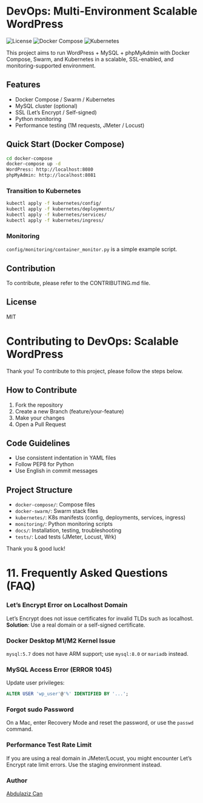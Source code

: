 # DevOps: Multi-Environment Scalable WordPress

![License](https://img.shields.io/badge/license-MIT-blue.svg)
![Docker Compose](https://img.shields.io/badge/docker-compose-blue.svg)
![Kubernetes](https://img.shields.io/badge/kubernetes-deployment-brightgreen.svg)

This project aims to run WordPress + MySQL + phpMyAdmin with Docker Compose, Swarm, and Kubernetes in a scalable, SSL-enabled, and monitoring-supported environment.

## Features

- Docker Compose / Swarm / Kubernetes
- MySQL cluster (optional)
- SSL (Let’s Encrypt / Self-signed)
- Python monitoring
- Performance testing (1M requests, JMeter / Locust)

## Quick Start (Docker Compose)

```bash
cd docker-compose
docker-compose up -d
WordPress: http://localhost:8080
phpMyAdmin: http://localhost:8081
```

### Transition to Kubernetes

```bash
kubectl apply -f kubernetes/config/
kubectl apply -f kubernetes/deployments/
kubectl apply -f kubernetes/services/
kubectl apply -f kubernetes/ingress/
```

### Monitoring

`config/monitoring/container_monitor.py` is a simple example script.

## Contribution

To contribute, please refer to the CONTRIBUTING.md file.

## License

MIT

# Contributing to DevOps: Scalable WordPress

Thank you! To contribute to this project, please follow the steps below.

## How to Contribute

1. Fork the repository
2. Create a new Branch (feature/your-feature)
3. Make your changes
4. Open a Pull Request

## Code Guidelines

- Use consistent indentation in YAML files
- Follow PEP8 for Python
- Use English in commit messages

## Project Structure

- `docker-compose/`: Compose files
- `docker-swarm/`: Swarm stack files
- `kubernetes/`: K8s manifests (config, deployments, services, ingress)
- `monitoring/`: Python monitoring scripts
- `docs/`: Installation, testing, troubleshooting
- `tests/`: Load tests (JMeter, Locust, Wrk)

Thank you & good luck!

# 11. Frequently Asked Questions (FAQ)

### Let’s Encrypt Error on Localhost Domain

Let’s Encrypt does not issue certificates for invalid TLDs such as localhost.  
**Solution**: Use a real domain or a self-signed certificate.

### Docker Desktop M1/M2 Kernel Issue

`mysql:5.7` does not have ARM support; use `mysql:8.0` or `mariadb` instead.

### MySQL Access Error (ERROR 1045)

Update user privileges:

```sql
ALTER USER 'wp_user'@'%' IDENTIFIED BY '...';
```

### Forgot sudo Password

On a Mac, enter Recovery Mode and reset the password, or use the `passwd` command.

### Performance Test Rate Limit

If you are using a real domain in JMeter/Locust, you might encounter Let’s Encrypt rate limit errors. Use the staging environment instead.

### Author

[Abdulaziz Can](mailto:abdulazizcaan@gmail.com)
